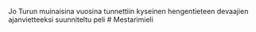 Jo Turun muinaisina vuosina tunnettiin kyseinen hengentieteen devaajien ajanvietteeksi suunniteltu peli # Mestarimieli
